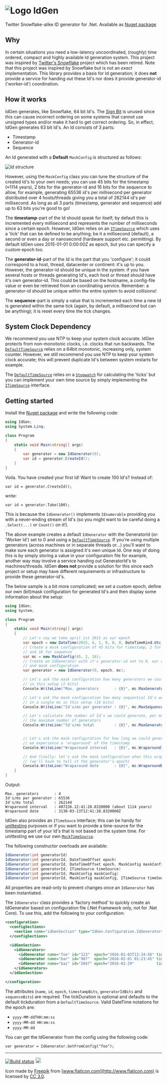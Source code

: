 # ![Logo](https://raw.githubusercontent.com/RobThree/IdGen/master/IdGenDocumentation/icons/Help.png) IdGen
Twitter Snowflake-alike ID generator for .Net. Available as [Nuget package](https://www.nuget.org/packages/IdGen)

## Why

In certain situations you need a low-latency uncoordinated, (roughly) time ordered, compact and highly available Id generation system. This project was inspired by [Twitter's Snowflake](https://github.com/twitter/snowflake) project which has been retired. Note that this project was inspired by Snowflake but is not an *exact* implementation. This library provides a basis for Id generation; it does **not** provide a service for handing out these Id's nor does it provide generator-id ('worker-id') coordination.

## How it works

IdGen generates, like Snowflake, 64 bit Id's. The [Sign Bit](https://en.wikipedia.org/wiki/Sign_bit) is unused since this can cause incorrect ordering on some systems that cannot use unsigned types and/or make it hard to get correct ordering. So, in effect, IdGen generates 63 bit Id's. An Id consists of 3 parts:

* Timestamp
* Generator-id
* Sequence 

An Id generated with a **Default** `MaskConfig` is structured as follows: 

![Id structure](https://raw.githubusercontent.com/RobThree/IdGen/master/IdGenDocumentation/Media/structure.png)

However, using the `MaskConfig` class you can tune the structure of the created Id's to your own needs; you can use 45 bits for the timestamp (≈1114 years), 2 bits for the generator-id and 16 bits for the sequence to allow, for example, generating 65536 id's per millisecond per generator distributed over 4 hosts/threads giving you a total of 262144 id's per millisecond. As long as all 3 parts (timestamp, generator and sequence) add up to 63 bits you're good to go!

The **timestamp**-part of the Id should speak for itself; by default this is incremented every millisecond and represents the number of milliseconds since a certain epoch. However, IdGen relies on an [`ITimeSource`](IdGen/ITimeSource.cs) which uses a 'tick' that can be defined to be anything; be it a millisecond (default), a second or even a day or nanosecond (hardware support etc. permitting). By default IdGen uses 2015-01-01 0:00:00Z as epoch, but you can specify a custom epoch too. 

The **generator-id**-part of the Id is the part that you 'configure'; it could correspond to a host, thread, datacenter or continent: it's up to you. However, the generator-id should be unique in the system: if you have several hosts or threads generating Id's, each host or thread should have it's own generator-id. This could be based on the hostname, a config-file value or even be retrieved from an coordinating service. Remember: a generator-id should be unique within the entire system to avoid collisions!

The **sequence**-part is simply a value that is incremented each time a new Id is generated within the same tick (again, by default, a millisecond but can be anything); it is reset every time the tick changes.

## System Clock Dependency

We recommend you use NTP to keep your system clock accurate. IdGen protects from non-monotonic clocks, i.e. clocks that run backwards. The [`DefaultTimeSource`](IdGen/DefaultTimeSource.cs) relies on a 64bit monotonic, increasing only, system counter. However, we still recommend you use NTP to keep your system clock accurate; this will prevent duplicate Id's between system restarts for example.

The [`DefaultTimeSource`](IdGen/DefaultTimeSource.cs) relies on a [`Stopwatch`](https://msdn.microsoft.com/en-us/library/system.diagnostics.stopwatch.aspx) for calculating the 'ticks' but you can implement your own time source by simply implementing the [`ITimeSource`](IdGen/ITimeSource.cs) interface.


## Getting started

Install the [Nuget package](https://www.nuget.org/packages/IdGen) and write the following code:

```c#
using IdGen;
using System.Linq;

class Program
{
    static void Main(string[] args)
    {
        var generator = new IdGenerator(0);
        var id = generator.CreateId();
    }
}
```

Voila. You have created your first Id! Want to create 100 Id's? Instead of:

`var id = generator.CreateId();`

write:

`var id = generator.Take(100);`

This is because the `IdGenerator()` implements `IEnumerable` providing you with a never-ending stream of Id's (so you might want to be careful doing a `.Select(...)` or `Count()` on it!).

The above example creates a default `IdGenerator` with the GeneratorId (or: 'Worker Id') set to 0 and using a [`DefaultTimeSource`](IdGen/DefaultTimeSource.cs). If you're using multiple generators (across machines or in separate threads or...) you'll want to make sure each generator is assigned it's own unique Id. One way of doing this is by simply storing a value in your configuration file for example, another way may involve a service handing out GeneratorId's to machines/threads. IdGen **does not** provide a solution for this since each project or setup may have different requirements or infrastructure to provide these generator-id's.

The below sample is a bit more complicated; we set a custom epoch, define our own (bit)mask configuration for generated Id's and then display some information about the setup:

```c#
using IdGen;
using System;

class Program
{
    static void Main(string[] args)
    {
        // Let's say we take april 1st 2015 as our epoch
        var epoch = new DateTime(2015, 4, 1, 0, 0, 0, DateTimeKind.Utc);
        // Create a mask configuration of 45 bits for timestamp, 2 for generator-id 
        // and 16 for sequence
        var mc = new MaskConfig(45, 2, 16);
        // Create an IdGenerator with it's generator-id set to 0, our custom epoch 
        // and mask configuration
        var generator = new IdGenerator(0, epoch, mc);

        // Let's ask the mask configuration how many generators we could instantiate 
        // in this setup (2 bits)
        Console.WriteLine("Max. generators       : {0}", mc.MaxGenerators);

        // Let's ask the mask configuration how many sequential Id's we could generate 
        // in a single ms in this setup (16 bits)
        Console.WriteLine("Id's/ms per generator : {0}", mc.MaxSequenceIds);

        // Let's calculate the number of Id's we could generate, per ms, should we use
        // the maximum number of generators
        Console.WriteLine("Id's/ms total         : {0}", mc.MaxGenerators * mc.MaxSequenceIds);


        // Let's ask the mask configuration for how long we could generate Id's before
        // we experience a 'wraparound' of the timestamp
        Console.WriteLine("Wraparound interval   : {0}", mc.WraparoundInterval(generator.TimeSource));

        // And finally: let's ask the mask configuration when this wraparound will happen
        // (we'll have to tell it the generator's epoch)
        Console.WriteLine("Wraparound date       : {0}", mc.WraparoundDate(generator.Epoch, generator.TimeSource).ToString("O"));
    }
}
```

Output:
```
Max. generators       : 4
Id's/ms per generator : 65536
Id's/ms total         : 262144
Wraparound interval   : 407226.12:41:28.8320000 (about 1114 years)
Wraparound date       : 3130-03-13T12:41:28.8320000Z
```

IdGen also provides an `ITimeSouce` interface; this can be handy for [unittesting](IdGenTests/IdGenTests.cs) purposes or if you want to provide a time-source for the timestamp part of your Id's that is not based on the system time. For unittesting we use our own [`MockTimeSource`](IdGenTests/MockTimeSource.cs).

The following constructor overloads are available:

```c#
IdGenerator(int generatorId)
IdGenerator(int generatorId, DateTimeOffset epoch)
IdGenerator(int generatorId, DateTimeOffset epoch, MaskConfig maskConfi)
IdGenerator(int generatorId, ITimeSource timeSource)
IdGenerator(int generatorId, MaskConfig maskConfig)
IdGenerator(int generatorId, MaskConfig maskConfig, ITimeSource timeSource)
```

All properties are read-only to prevent changes once an `IdGenerator` has been instantiated.

The `IdGenerator` class provides a 'factory method' to quickly create an IdGenerator based on configuration file (.Net Framework only, not for .Net Core). To use this, add the following to your configuration: 

```xml
<configuration>
  <configSections>
    <section name="idGenSection" type="IdGen.Configuration.IdGeneratorsSection, IdGen" />
  </configSections>

  <idGenSection>
    <idGenerators>
      <idGenerator name="foo" id="123"  epoch="2016-01-02T12:34:56" timestampBits="39" generatorIdBits="11" sequenceBits="13" tickDuration="0:00:00.001" />
      <idGenerator name="bar" id="987"  epoch="2016-02-01 01:23:45" timestampBits="20" generatorIdBits="21" sequenceBits="22" />
      <idGenerator name="baz" id="2047" epoch="2016-02-29"          timestampBits="21" generatorIdBits="21" sequenceBits="21" />
    </idGenerators>
  </idGenSection>

</configuration>
```

The attributes (`name`, `id`, `epoch`, `timestampBits`, `generatorIdBits` and `sequenceBits`) are required. The tickDuration is optional and defaults to the default tickduration from a `DefaultTimeSource`. Valid DateTime notations for the epoch are:

* `yyyy-MM-ddTHH:mm:ss`
* `yyyy-MM-dd HH:mm:ss`
* `yyyy-MM-dd`

You can get the IdGenerator from the config using the following code:

`var generator = IdGenerator.GetFromConfig("foo");`

<hr>

[![Build status](https://ci.appveyor.com/api/projects/status/24wqqq91u0arkf5t)](https://ci.appveyor.com/project/RobIII/idgen) <a href="https://www.nuget.org/packages/IdGen/"><img src="http://img.shields.io/nuget/v/IdGen.svg?style=flat-square" alt="NuGet version" height="18"></a>

Icon made by [Freepik](http://www.flaticon.com/authors/freepik) from [www.flaticon.com](http://www.flaticon.com) is licensed by [CC 3.0](http://creativecommons.org/licenses/by/3.0/).
